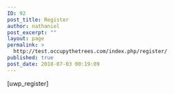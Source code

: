 ```yaml
---
ID: 92
post_title: Register
author: nathaniel
post_excerpt: ""
layout: page
permalink: >
  http://test.occupythetrees.com/index.php/register/
published: true
post_date: 2018-07-03 00:19:09
---
```

[uwp_register]